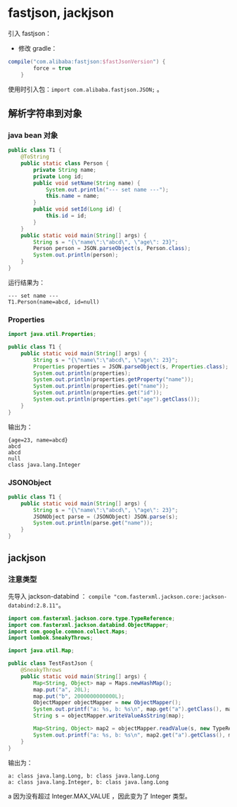 # fastjson, jackjson

引入 fastjson：
- 修改 gradle：
```gradle
compile("com.alibaba:fastjson:$fastJsonVersion") {
        force = true
    }
```
使用时引入包：`import com.alibaba.fastjson.JSON;` 。

## 解析字符串到对象

### java bean 对象

```java
public class T1 {
    @ToString
    public static class Person {
        private String name;
        private Long id;
        public void setName(String name) {
            System.out.println("--- set name ---");
            this.name = name;
        }
        public void setId(Long id) {
            this.id = id;
        }
    }
    public static void main(String[] args) {
        String s = "{\"name\":\"abcd\", \"age\": 23}";
        Person person = JSON.parseObject(s, Person.class);
        System.out.println(person);
    }
}
```
运行结果为：
```
--- set name ---
T1.Person(name=abcd, id=null)
```

### Properties

```java
import java.util.Properties;

public class T1 {
    public static void main(String[] args) {
        String s = "{\"name\":\"abcd\", \"age\": 23}";
        Properties properties = JSON.parseObject(s, Properties.class);
        System.out.println(properties);
        System.out.println(properties.getProperty("name"));
        System.out.println(properties.get("name"));
        System.out.println(properties.get("id"));
        System.out.println(properties.get("age").getClass());
    }
}
```
输出为：
```
{age=23, name=abcd}
abcd
abcd
null
class java.lang.Integer
```

### JSONObject

```java
public class T1 {
    public static void main(String[] args) {
        String s = "{\"name\":\"abcd\", \"age\": 23}";
        JSONObject parse = (JSONObject) JSON.parse(s);
        System.out.println(parse.get("name"));
    }
}
```

## jackjson

### 注意类型

先导入 jackson-databind ： `compile "com.fasterxml.jackson.core:jackson-databind:2.8.11"`。

```java
import com.fasterxml.jackson.core.type.TypeReference;
import com.fasterxml.jackson.databind.ObjectMapper;
import com.google.common.collect.Maps;
import lombok.SneakyThrows;

import java.util.Map;

public class TestFastJson {
    @SneakyThrows
    public static void main(String[] args) {
        Map<String, Object> map = Maps.newHashMap();
        map.put("a", 20L);
        map.put("b", 2000000000000L);
        ObjectMapper objectMapper = new ObjectMapper();
        System.out.printf("a: %s, b: %s\n", map.get("a").getClass(), map.get("b").getClass());
        String s = objectMapper.writeValueAsString(map);

        Map<String, Object> map2 = objectMapper.readValue(s, new TypeReference<Map<String, Object>>() {});
        System.out.printf("a: %s, b: %s\n", map2.get("a").getClass(), map2.get("b").getClass());
    }
}
```
输出为：
```
a: class java.lang.Long, b: class java.lang.Long
a: class java.lang.Integer, b: class java.lang.Long
```
a 因为没有超过 Integer.MAX_VALUE ，因此变为了 Integer 类型。


